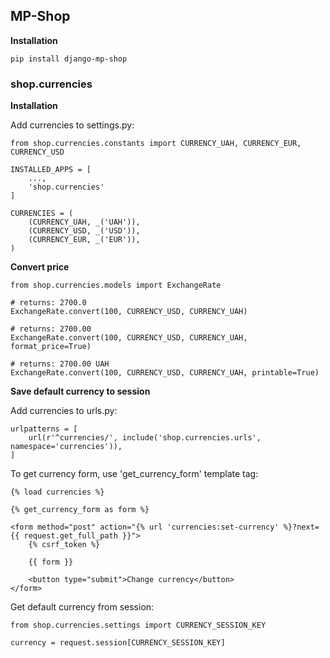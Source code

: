 ## MP-Shop

**Installation**
```
pip install django-mp-shop
```

### shop.currencies

**Installation**

Add currencies to settings.py:

```
from shop.currencies.constants import CURRENCY_UAH, CURRENCY_EUR, CURRENCY_USD

INSTALLED_APPS = [
	...,
	'shop.currencies'
]

CURRENCIES = (
    (CURRENCY_UAH, _('UAH')),
    (CURRENCY_USD, _('USD')),
    (CURRENCY_EUR, _('EUR')),
)
```

**Convert price**

```
from shop.currencies.models import ExchangeRate

# returns: 2700.0
ExchangeRate.convert(100, CURRENCY_USD, CURRENCY_UAH)

# returns: 2700.00
ExchangeRate.convert(100, CURRENCY_USD, CURRENCY_UAH, format_price=True)

# returns: 2700.00 UAH
ExchangeRate.convert(100, CURRENCY_USD, CURRENCY_UAH, printable=True)
```

**Save default currency to session**

Add currencies to urls.py:

```
urlpatterns = [
    url(r'^currencies/', include('shop.currencies.urls', namespace='currencies')),
]
```

To get currency form, use 'get_currency_form' template tag:

```
{% load currencies %}

{% get_currency_form as form %}

<form method="post" action="{% url 'currencies:set-currency' %}?next={{ request.get_full_path }}">
	{% csrf_token %}
	
	{{ form }}
	
	<button type="submit">Change currency</button>
</form>
```

Get default currency from session:

```
from shop.currencies.settings import CURRENCY_SESSION_KEY

currency = request.session[CURRENCY_SESSION_KEY]
```
